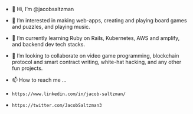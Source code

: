 - 👋 Hi, I’m @jacobsaltzman
- 👀 I’m interested in making web-apps, creating and playing board games and puzzles, and playing music. 
- 🌱 I’m currently learning Ruby on Rails, Kubernetes, AWS and amplify, and backend dev tech stacks.
- 💞️ I’m looking to collaborate on video game programming, blockchain protocol and smart contract writing, white-hat hacking, and any other fun projects.
- 📫 How to reach me ...

-     https://www.linkedin.com/in/jacob-saltzman/ 

-     https://twitter.com/JacobSaltzman3 

<!---
jacobsaltzman/jacobsaltzman is a ✨ special ✨ repository because its `README.md` (this file) appears on your GitHub profile.
You can click the Preview link to take a look at your changes.
--->
